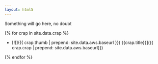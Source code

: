 ```yaml
---
layout: html5
---
```


Something will go here, no doubt

{% for crap in site.data.crap %}

* [![]({{ crap.thumb | prepend: site.data.aws.baseurl }}) {{crap.title}}]({{ crap.crap | prepend: site.data.aws.baseurl}})

{% endfor %}